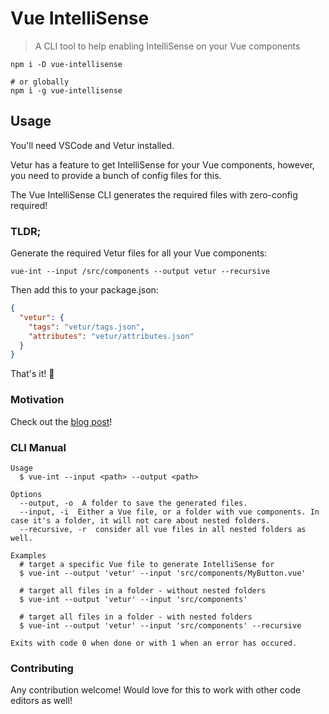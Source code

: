 # Vue IntelliSense

> A CLI tool to help enabling IntelliSense on your Vue components

```shell
npm i -D vue-intellisense

# or globally
npm i -g vue-intellisense
```

## Usage

You'll need VSCode and Vetur installed.

Vetur has a feature to get IntelliSense for your Vue components, however, you need to provide a bunch of config files for this.

The Vue IntelliSense CLI generates the required files with zero-config required!

### TLDR;

Generate the required Vetur files for all your Vue components:

```
vue-int --input /src/components --output vetur --recursive
```

Then add this to your package.json:

```json
{
  "vetur": {
    "tags": "vetur/tags.json",
    "attributes": "vetur/attributes.json"
  }
}
```

That's it! 🎉

### Motivation

Check out the [blog post](https://medium.com/@lucaban/vue-intellisense-in-vscode-33cf8860e092)!

### CLI Manual

```
Usage
  $ vue-int --input <path> --output <path>

Options
  --output, -o  A folder to save the generated files.
  --input, -i  Either a Vue file, or a folder with vue components. In case it's a folder, it will not care about nested folders.
  --recursive, -r  consider all vue files in all nested folders as well.

Examples
  # target a specific Vue file to generate IntelliSense for
  $ vue-int --output 'vetur' --input 'src/components/MyButton.vue'

  # target all files in a folder - without nested folders
  $ vue-int --output 'vetur' --input 'src/components'

  # target all files in a folder - with nested folders
  $ vue-int --output 'vetur' --input 'src/components' --recursive

Exits with code 0 when done or with 1 when an error has occured.
```

### Contributing

Any contribution welcome! Would love for this to work with other code editors as well!
